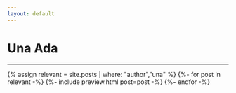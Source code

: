 ```yaml
---
layout: default
---
```


# Una Ada
---

{% assign relevant = site.posts | where: "author","una" %}
{%- for post in relevant -%}
    {%- include preview.html post=post -%}
{%- endfor -%}
